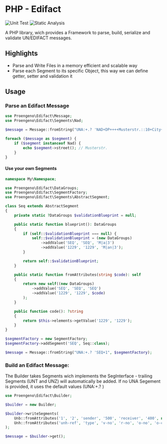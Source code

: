 # PHP - Edifact

![Unit Test](https://github.com/Apfelfrisch/Edifact/actions/workflows/phpunit.yml/badge.svg)
![Static Analysis](https://github.com/Apfelfrisch/Edifact/actions/workflows/psalm.yml/badge.svg)

A PHP library, wich provides a Framework to parse, build, serialize and validate UN/EDIFACT messages.

## Highlights
* Parse and Write Files in a memory efficient and scalable way 
* Parse each Segment to its specific Object, this way we can define getter, setter and validation it

## Usage

### Parse an Edifact Message

```php
use Proengeno\Edifact\Message;
use Proengeno\Edifact\Segments\Nad;

$message = Message::fromString("UNA:+.? 'NAD+DP++++Musterstr.::10+City++12345+DE");

foreach ($message as $segment) {
    if ($segment instanceof Nad) {
        echo $segment->street(); // Musterstr.
    }
}
```

#### Use your own Segments

```php
namespace My\Namespace;

use Proengeno\Edifact\DataGroups;
use Proengeno\Edifact\SegmentFactory;
use Proengeno\Edifact\Segments\AbstractSegment;

class Seq extends AbstractSegment
{
    private static ?DataGroups $validationBlueprint = null;

    public static function blueprint(): DataGroups
    {
        if (self::$validationBlueprint === null) {
            self::$validationBlueprint = (new DataGroups)
                ->addValue('SEQ', 'SEQ', 'M|a|3')
                ->addValue('1229', '1229', 'M|an|3');
        }

        return self::$validationBlueprint;
    }

    public static function fromAttributes(string $code): self
    {
        return new self((new DataGroups)
            ->addValue('SEQ', 'SEQ', 'SEQ')
            ->addValue('1229', '1229', $code)
        );
    }

    public function code(): ?string
    {
        return $this->elements->getValue('1229', '1229');
    }
}

$segmentFactory = new SegmentFactory;
$segmentFactory->addSegment('SEQ', Seq::class);

$message = Message::fromString("UNA:+.? 'SEQ+1", $segmentFactory);
```


### Build an Edifact Message:

The Builder takes Segments wich implements the SegInterface - trailing Segments (UNT and UNZ) will automatically be added. 
If no UNA Segement is provided, it uses the default values (UNA:+.? )

```php
use Proengeno\Edifact\Builder;

$builder = new Builder;

$builder->writeSegments(
    Unb::fromAttributes('1', '2', 'sender', '500', 'receiver', '400', new DateTime('2021-01-01 12:01:01'), 'unb-ref'),
    Unh::fromAttributes('unh-ref', 'type', 'v-no', 'r-no', 'o-no', 'o-co')
);

$message = $builder->get();
```
